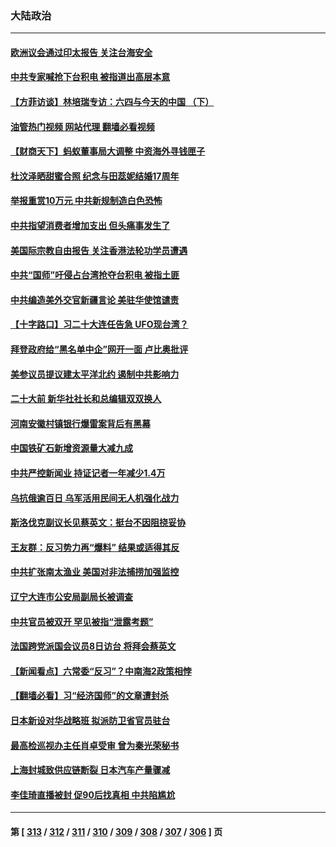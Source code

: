 ### 大陆政治
---
#### [欧洲议会通过印太报告 关注台海安全](../../pages/ncid277/n13754564.md?06081245) 
#### [中共专家喊抢下台积电 被指道出高层本意](../../pages/ncid277/n13754579.md?06081245) 
#### [【方菲访谈】林培瑞专访：六四与今天的中国 （下）](../../pages/ncid277/n13754267.md?06081245) 
#### [油管热门视频 网站代理 翻墙必看视频](http://209.222.30.114:81/youtube.html?06081245)
#### [【财商天下】蚂蚁董事局大调整 中资海外寻钱匣子](../../pages/ncid277/n13754355.md?06081245) 
#### [杜汶泽晒甜蜜合照 纪念与田蕊妮结婚17周年](../../pages/ncid277/n13754413.md?06081245) 
#### [举报重赏10万元 中共新规制造白色恐怖](../../pages/ncid277/n13754392.md?06081245) 
#### [中共指望消费者增加支出 但头痛事发生了](../../pages/ncid277/n13754406.md?06081245) 
#### [美国际宗教自由报告 关注香港法轮功学员遭遇](../../pages/ncid277/n13754439.md?06081245) 
#### [中共“国师”吁侵占台湾抢夺台积电 被指土匪](../../pages/ncid277/n13754374.md?06081245) 
#### [中共编造美外交官新疆言论 美驻华使馆谴责](../../pages/ncid277/n13754364.md?06081245) 
#### [【十字路口】习二十大连任告急 UFO现台湾？](../../pages/ncid277/n13754219.md?06081245) 
#### [拜登政府给“黑名单中企”网开一面 卢比奥批评](../../pages/ncid277/n13754340.md?06081245) 
#### [美参议员提议建太平洋北约 遏制中共影响力](../../pages/ncid277/n13754266.md?06081245) 
#### [二十大前 新华社社长和总编辑双双换人](../../pages/ncid277/n13754231.md?06081245) 
#### [河南安徽村镇银行爆雷案背后有黑幕](../../pages/ncid277/n13754230.md?06081245) 
#### [中国铁矿石新增资源量大减九成](../../pages/ncid277/n13754270.md?06081245) 
#### [中共严控新闻业 持证记者一年减少1.4万](../../pages/ncid277/n13754225.md?06081245) 
#### [乌抗俄逾百日 乌军活用民间无人机强化战力](../../pages/ncid277/n13754011.md?06081245) 
#### [斯洛伐克副议长见蔡英文：挺台不因阻挠妥协](../../pages/ncid277/n13754048.md?06081245) 
#### [王友群：反习势力再“爆料” 结果或适得其反](../../pages/ncid277/n13753609.md?06081245) 
#### [中共扩张南太渔业 美国对非法捕捞加强监控](../../pages/ncid277/n13753956.md?06081245) 
#### [辽宁大连市公安局副局长被调查](../../pages/ncid277/n13754016.md?06081245) 
#### [中共官员被双开 罕见被指“泄露考题”](../../pages/ncid277/n13753922.md?06081245) 
#### [法国跨党派国会议员8日访台 将拜会蔡英文](../../pages/ncid277/n13753935.md?06081245) 
#### [【新闻看点】六常委“反习”？中南海2政策相悖](../../pages/ncid277/n13753677.md?06081245) 
#### [【翻墙必看】习“经济国师”的文章遭封杀](../../pages/ncid277/n13753808.md?06081245) 
#### [日本新设对华战略班 拟派防卫省官员驻台](../../pages/ncid277/n13753832.md?06081245) 
#### [最高检巡视办主任肖卓受审 曾为秦光荣秘书](../../pages/ncid277/n13753745.md?06081245) 
#### [上海封城致供应链断裂 日本汽车产量骤减](../../pages/ncid277/n13753792.md?06081245) 
#### [李佳琦直播被封 促90后找真相 中共陷尴尬](../../pages/ncid277/n13753692.md?06081245) 

---
#### 第 [ [313](./313.md?06081245) / [312](./312.md?06081245) / [311](./311.md?06081245) / [310](./310.md?06081245) / [309](./309.md?06081245) / [308](./308.md?06081245) / [307](./307.md?06081245) / [306](./306.md?06081245) ] 页

